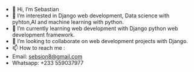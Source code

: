 - 👋 Hi, I’m Sebastian
- 👀 I’m interested in Django web development, Data science with pyhton,AI and machine learning with python.
- 🌱 I’m currently learning web development with Django python web development framework.
- 💞️ I’m looking to collaborate on web development projects with Django.
- 📫 How to reach me :
- Email: sebsion8@gmail.com
- Whatsapp: +233 559037977

<!---
sebsage/sebsage is a ✨ special ✨ repository because its `README.md` (this file) appears on your GitHub profile.
You can click the Preview link to take a look at your changes.
--->
